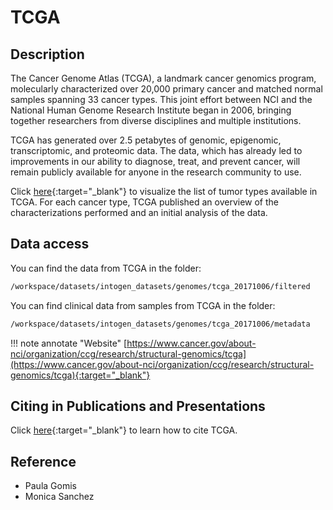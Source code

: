 # TCGA

## Description
The Cancer Genome Atlas (TCGA), a landmark cancer genomics program, molecularly characterized over 20,000 primary cancer and matched normal samples spanning 33 cancer types. This joint effort between NCI and the National Human Genome Research Institute began in 2006, bringing together researchers from diverse disciplines and multiple institutions.

TCGA has generated over 2.5 petabytes of genomic, epigenomic, transcriptomic, and proteomic data. The data, which has already led to improvements in our ability to diagnose, treat, and prevent cancer, will remain publicly available for anyone in the research community to use.

Click [here](https://www.cancer.gov/about-nci/organization/ccg/research/structural-genomics/tcga/studied-cancers){:target="_blank"} to visualize the list of tumor types available in TCGA. For each cancer type, TCGA published an overview of the characterizations performed and an initial analysis of the data.  

## Data access

You can find the data from TCGA in the folder:
```bash 
/workspace/datasets/intogen_datasets/genomes/tcga_20171006/filtered
```

You can find clinical data from samples from TCGA in the folder:
```bash
/workspace/datasets/intogen_datasets/genomes/tcga_20171006/metadata
```

!!! note annotate "Website" 
	[https://www.cancer.gov/about-nci/organization/ccg/research/structural-genomics/tcga](https://www.cancer.gov/about-nci/organization/ccg/research/structural-genomics/tcga){:target="_blank"}

## Citing in Publications and Presentations

Click [here](https://www.cancer.gov/about-nci/organization/ccg/research/structural-genomics/tcga/using-tcga/citing-tcga){:target="_blank"} to learn how to cite TCGA.


## Reference
- Paula Gomis
- Monica Sanchez


